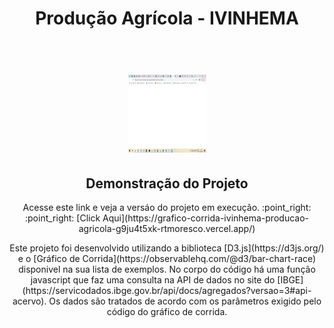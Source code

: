 <h1 align="center">Produção Agrícola - IVINHEMA</h1>

<h1 align="center">
  <br>
  <img src="img/printGrafico.jpg" alt="Grafico Corrida" height="125" width="125">
  <br>
</h1>
  
<h2 align="center">Demonstração do Projeto</h2>
<p align="center"> Acesse este link e veja a versáo do projeto em execução. :point_right: :point_right: [Click Aqui](https://grafico-corrida-ivinhema-producao-agricola-g9ju4t5xk-rtmoresco.vercel.app/) </p>

<p align="center"> Este projeto foi desenvolvido utilizando a biblioteca [D3.js](https://d3js.org/) e o [Gráfico de Corrida](https://observablehq.com/@d3/bar-chart-race) disponivel na sua lista de exemplos.
No corpo do código há uma função javascript que faz uma consulta na API de dados no site do [IBGE](https://servicodados.ibge.gov.br/api/docs/agregados?versao=3#api-acervo). Os dados são tratados de acordo com os parâmetros exigido pelo código do gráfico de corrida. </p>




